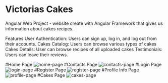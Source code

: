 # Victorias Cakes
Angular Web Project - website create with Angular Framework that gives us information about cakes recipes.

Features
User Authentication: Users can sign up, log in, and log out from their accounts.
Cakes Catalog: Users can browse various types of cakes
Cakes Details: User can browse recipes of all uploaded cakes
Testimonials: Users can leave their reviews.

#Home Page
![home-page](https://github.com/plam3nk/Angular-Project/assets/114010915/5bd7d4c0-3af9-40cf-8b29-04bdb5544228)
#Contacts Page
![contacts-page](https://github.com/plam3nk/Angular-Project/assets/114010915/83e3ba23-7bee-4a5c-a177-b9adf749eecb)
#Login Page
![login-page](https://github.com/plam3nk/Angular-Project/assets/114010915/040d32fa-b497-45a7-9c8e-437264db23e6)
#Register Page
![register-page](https://github.com/plam3nk/Angular-Project/assets/114010915/e9e6b40a-3745-4164-adff-21bfb6abaa51)
#Profile Info Page
![profile-page](https://github.com/plam3nk/Angular-Project/assets/114010915/758de320-8c9e-445f-be0c-4e9c7d71b711)
#Cakes Page
![cakes-page](https://github.com/plam3nk/Angular-Project/assets/114010915/ee8c9b01-f840-494f-8b63-e355266a604f)
